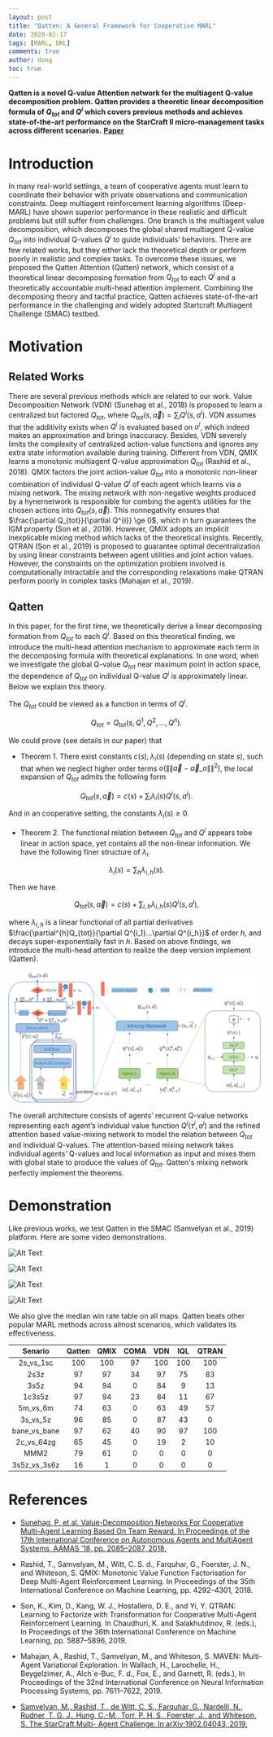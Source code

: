 ```yaml
---
layout: post
title: "Qatten: A General Framework for Cooperative MARL"
date: 2020-02-17
tags: [MARL, DRL]
comments: true
author: dong
toc: true
---
```


<script type="text/javascript" async src="//cdn.mathjax.org/mathjax/latest/MathJax.js?config=TeX-MML-AM_CHTML">
</script>
<script type="text/x-mathjax-config">
  MathJax.Hub.Config({tex2jax: {inlineMath: [['$','$'], ['\\(','\\)']]}});
</script>

**Qatten is a novel Q-value Attention network for the multiagent Q-value decomposition problem.
Qatten provides a theoretic linear decomposition formula of $Q_{tot}$ and $Q^{i}$ which covers previous methods
and achieves state-of-the-art performance on the StarCraft II micro-management tasks across different scenarios.**
[**Paper**](http://arxiv.org/abs/2002.03939)

<!-- more -->

# Introduction
In many real-world settings, a team of cooperative
agents must learn to coordinate their behavior
with private observations and communication
constraints. Deep multiagent reinforcement
learning algorithms (Deep-MARL) have shown
superior performance in these realistic and difficult
problems but still suffer from challenges.
One branch is the multiagent value decomposition,
which decomposes the global shared multiagent
Q-value $Q_{tot}$ into individual Q-values $Q^{i}$ to
guide individuals’ behaviors. There are few related works,
but they either lack the theoretical depth or perform poorly
in realistic and complex tasks. To overcome these issues,
we proposed the Qatten Attention (Qatten) network, which
consist of a theoretical linear decomposing formation from $Q_{tot}$
to each $Q^{i}$ and a theoretically accountable multi-head attention
implement. Combining the decomposing theory and tactful practice, Qatten
achieves state-of-the-art performance in the challenging and 
widely adopted Startcraft Multiagent Challenge (SMAC) testbed.

# Motivation
## Related Works
There are several previous methods which are related to our work. Value Decomposition Network
(VDN) (Sunehag et al., 2018) is proposed to learn a centralized but factored $Q_{tot}$, where
$Q_{tot}(s, \vec{a})= \sum_{i} Q^{i}(s, a^{i})$. VDN assumes that the additivity exists 
when $Q^{i}$ is evaluated based on $o^{i}$, which indeed makes an approximation and brings inaccuracy. 
Besides, VDN severely limits the complexity of centralized action-value functions and 
ignores any extra state information available during training. Different from VDN, 
QMIX learns a monotonic multiagent Q-value approximation $Q_{tot}$ (Rashid et al., 2018). 
QMIX factors the joint action-value $Q_{tot}$ into a monotonic non-linear combination 
of individual Q-value $Q^{i}$ of each agent which learns via a mixing network. 
The mixing network with non-negative weights produced by a hynernetwork is responsible for
combing the agent’s utilities for the chosen actions into $Q_{tot}(s, \vec{a})$.
This nonnegativity ensures that $\frac{\partial Q_{tot}}{\partial Q^{i}} \ge 0$,
which in turn guarantees the IGM property (Son et al., 2019).
However, QMIX adopts an implicit inexplicable mixing method which lacks of the theoretical insights.
Recently, QTRAN (Son et al., 2019) is proposed to guarantee optimal decentralization by using linear
constraints between agent utilities and joint action values. However, the constraints on the optimization
problem involved is computationally intractable and the corresponding relaxations make QTRAN perform
poorly in complex tasks (Mahajan et al., 2019).

## Qatten
In this paper, for the first time, we theoretically
derive a linear decomposing formation from $Q_{tot}$
to each $Q^{i}$. Based on this theoretical finding, we
introduce the multi-head attention mechanism to
approximate each term in the decomposing formula
with theoretical explanations. In one word, when we
investigate the global Q-value $Q_{tot}$ near maximum point
in action space, the dependence of $Q_{tot}$ on individual Q-value
$Q^{i}$ is approximately linear. Below we explain this theory.

The $Q_{tot}$ could be viewed as a function in terms of $Q^{i}$.

$$Q_{tot}=Q_{tot}(s, Q^{1}, Q^{2}, ..., Q^{n}).$$

We could prove (see details in our paper) that 
- Theorem 1. There exist constants $c(s),\lambda_i(s)$ (depending on state $s$), 
such that when we neglect higher order terms $o(\|\| \vec{a}- \vec{a}\_{o} \|\|^2)$, 
the local expansion of $Q_{tot}$ admits the following form

$$Q_{tot}(s,\vec{a})=c(s) +\sum_i \lambda_i(s) Q^{i}(s,a^i).$$

And in an cooperative setting, the constants $\lambda_i(s) \ge 0$.
- Theorem 2. The functional relation between $Q_{tot}$ and $Q^{i}$ appears tobe linear in action space, 
yet contains all the non-linear information. We have the following finer structure of $\lambda_{i}$.

$$\lambda_i(s)=\sum_{h} \lambda_{i,h}(s).$$

Then we have

$$Q_{tot}(s,\vec{a})=c(s) +\sum_{i,h} \lambda_{i,h}(s) Q^{i}(s,a^i),$$

where $\lambda_{i,h}$ is a linear functional of all partial derivatives 
$\frac{\partial^{h}Q_{tot}}{\partial Q^{i_1}...\partial Q^{i_h}}$ of order $h$, 
and decays super-exponentially fast in $h.$ 
Based on above findings, we introduce the multi-head attention to realize the deep
version implement (Qatten).

![Qatten Framework](https://github.com/cndota/cndota.github.io/raw/master/images/2020-02-17-Qatten/Qatten.png)

The overall architecture consists
of agents’ recurrent Q-value networks representing each
agent’s individual value function $Q^{i}(\tau^{i}, a^{i})$ and the refined
attention based value-mixing network to model the relation
between $Q_{tot}$ and individual Q-values. The attention-based
mixing network takes individual agents’ Q-values and local
information as input and mixes them with global state to
produce the values of $Q_{tot}$. Qatten's mixing network
perfectly implement the theorems.

# Demonstration
Like previous works, we test Qatten in the SMAC (Samvelyan
et al., 2019) platform. Here are some video demonstrations.

![Alt Text](https://github.com/cndota/cndota.github.io/raw/master/images/2020-02-17-Qatten/5m_vs_6m.gif)

![Alt Text](https://github.com/cndota/cndota.github.io/raw/master/images/2020-02-17-Qatten/3s_vs_5z.gif)

![Alt Text](https://github.com/cndota/cndota.github.io/raw/master/images/2020-02-17-Qatten/2c_vs_64zg.gif)

![Alt Text](https://github.com/cndota/cndota.github.io/raw/master/images/2020-02-17-Qatten/bane_vs_bane.gif)

We also give the median win rate table on all maps. 
Qatten beats other popular MARL methods across almost scenarios,
which validates its effectiveness.

|    Senario   | Qatten | QMIX | COMA | VDN | IQL | QTRAN |
|:------------:|:------:|:----:|:----:|:---:|:---:|:-----:|
|   2s_vs_1sc  |   100  |  100 |  97  | 100 | 100 |  100  |
|     2s3z     |   97   |  97  |  34  |  97 |  75 |   83  |
|     3s5z     |   94   |  94  |   0  |  84 |  9  |   13  |
|    1c3s5z    |   97   |  94  |  23  |  84 |  11 |   67  |
|   5m_vs_6m   |   74   |  63  |   0  |  63 |  49 |   57  |
|   3s_vs_5z   |   96   |  85  |   0  |  87 |  43 |   0   |
| bane_vs_bane |   97   |  62  |  40  |  90 |  97 |  100  |
|  2c_vs_64zg  |   65   |  45  |   0  |  19 |  2  |   10  |
|     MMM2     |   79   |  61  |   0  |  0  |  0  |   0   |
| 3s5z_vs_3s6z |   16   |   1  |   0  |  0  |  0  |   0   |

# References
- [Sunehag, P. et al. Value-Decomposition Networks For Cooperative Multi-Agent Learning Based
On Team Reward. In Proceedings of the 17th International Conference on Autonomous Agents and MultiAgent 
Systems, AAMAS ’18, pp. 2085–2087, 2018.](http://dl.acm.org/citation.cfm?id=3237383.3238080)

- Rashid, T., Samvelyan, M., Witt, C. S. d., Farquhar, G., Foerster,
J. N., and Whiteson, S. QMIX: Monotonic Value
Function Factorisation for Deep Multi-Agent Reinforcement
Learning. In Proceedings of the 35th International
Conference on Machine Learning, pp. 4292–4301, 2018.

- Son, K., Kim, D., Kang, W. J., Hostallero, D. E., and Yi,
Y. QTRAN: Learning to Factorize with Transformation
for Cooperative Multi-Agent Reinforcement Learning.
In Chaudhuri, K. and Salakhutdinov, R. (eds.), In Proceedings
of the 36th International Conference on Machine
Learning,  pp. 5887–5896, 2019.

- Mahajan, A., Rashid, T., Samvelyan, M., and Whiteson,
S. MAVEN: Multi-Agent Variational Exploration. In
Wallach, H., Larochelle, H., Beygelzimer, A., Alch´e-Buc,
F. d., Fox, E., and Garnett, R. (eds.), In Proceedings of the
32nd International Conference on Neural Information
Processing Systems, pp. 7611–7622, 2019.

- [Samvelyan, M., Rashid, T., de Witt, C. S., Farquhar, G.,
Nardelli, N., Rudner, T. G. J., Hung, C.-M., Torr, P.
H. S., Foerster, J., and Whiteson, S. The StarCraft Multi-
Agent Challenge. In arXiv:1902.04043,
2019.](http://arxiv.org/abs/1902.04043)